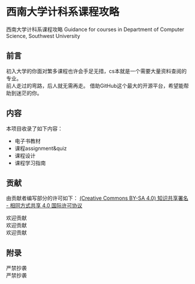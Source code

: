# 西南大学计科系课程攻略  

西南大学计科系课程攻略 Guidance for courses in Department of Computer Science, Southwest University
## 前言
初入大学的你面对繁多课程也许会手足无措，cs本就是一个需要大量资料查阅的专业。  
前人走过的弯路，后人就无需再走。
借助GitHub这个最大的开源平台，希望能帮助到迷茫的你。  

## 内容
本项目收录了如下内容：
- 电子书教材
- 课程assignment&quiz
- 课程设计
- 课程学习指南

## 贡献 
由贡献者编写部分的许可如下：
[(Creative Commons BY-SA 4.0) 知识共享署名 - 相同方式共享 4.0 国际许可协议](https://creativecommons.org/licenses/by-nc-sa/4.0/deed.zh)  

欢迎贡献  
欢迎贡献  
欢迎贡献  

## 附录
严禁抄袭  
严禁抄袭

